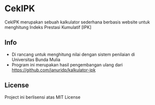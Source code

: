 # CekIPK
CekIPK merupakan sebuah kalkulator sederhana berbasis website untuk menghitung Indeks Prestasi Kumulatif [IPK]

## Info
- Di rancang untuk menghitung nilai dengan sistem penilaian di Universitas Bunda Mulia
- Program ini merupakan hasil pengembangan ulang dari https://github.com/januridp/kalkulator-ipk

## License
Project ini berlisensi atas MIT License